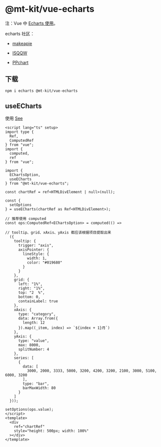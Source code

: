 # @mt-kit/vue-echarts

注：Vue 中  [Echarts 使用](https://echarts.apache.org/)。

echarts 社区：

- [makeapie](https://www.makeapie.cn/echarts)

- [ISQQW](https://www.isqqw.com/)

- [PPchart](https://ppchart.com/)

## 下载

```bash
npm i echarts @mt-kit/vue-echarts
```

## useECharts

使用 [See](https://github.com/Not-have/micro-tools/blob/develop/packages-vue/stories/demo-echarts/index.vue)

```vue
<script lang="ts" setup>
import type {
  Ref,
  ComputedRef
} from "vue";
import {
  computed,
  ref
} from "vue";

import {
  EChartsOption,
  useECharts
} from "@mt-kit/vue-echarts";

const chartRef = ref<HTMLDivElement | null>(null);

const {
  setOptions
} = useECharts(chartRef as Ref<HTMLDivElement>);

// 推荐使用 computed
const ops:ComputedRef<EChartsOption> = computed(() =>

// tooltip、grid、xAxis、yAxis 都应该根据项目提取出来
  ({
    tooltip: {
      trigger: "axis",
      axisPointer: {
        lineStyle: {
          width: 1,
          color: "#019680"
        }
      }
    },
    grid: {
      left: "1%",
      right: "1%",
      top: "2  %",
      bottom: 0,
      containLabel: true
    },
    xAxis: {
      type: "category",
      data: Array.from({
        length: 12
      }).map((_item, index) => `${index + 1}月`)
    },
    yAxis: {
      type: "value",
      max: 8000,
      splitNumber: 4
    },
    series: [
      {
        data: [
          3000, 2000, 3333, 5000, 3200, 4200, 3200, 2100, 3000, 5100, 6000, 3200
        ],
        type: "bar",
        barMaxWidth: 80
      }
    ]
  }));

setOptions(ops.value);
</script>
<template>
  <div
    ref="chartRef"
    style="height: 500px; width: 100%"
  ></div>
</template>
```